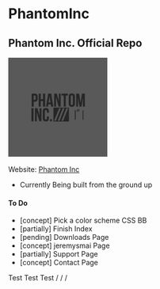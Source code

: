 # PhantomInc
## Phantom Inc. Official Repo
<img src="images/phantom_inc.JPG" width="200" height="200"></img>

Website: [Phantom Inc](https://www.phantominc.net)
* Currently Being built from the ground up

#### To Do
- [concept] Pick a color scheme CSS BB
- [partially] Finish Index
- [pending] Downloads Page
- [concept] jeremysmai Page
- [partially] Support Page
- [concept] Contact Page

Test Test Test
/    /    /
